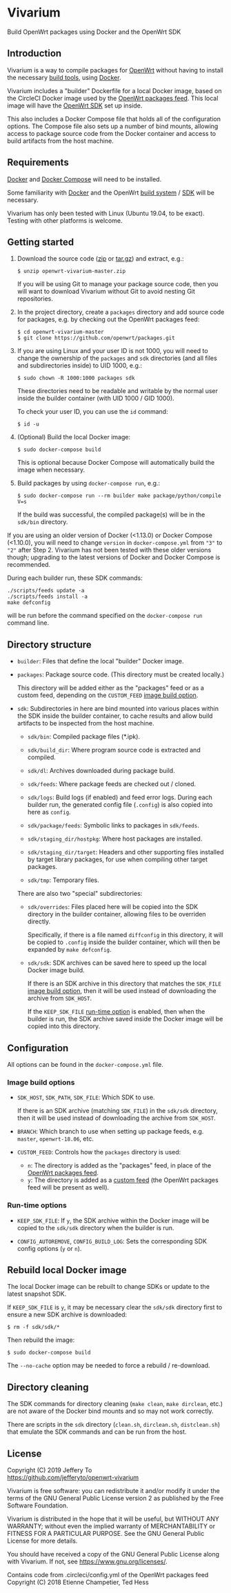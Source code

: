 # Vivarium

Build OpenWrt packages using Docker and the OpenWrt SDK

## Introduction

Vivarium is a way to compile packages for [OpenWrt] without having to
install the necessary [build tools][OpenWrt build system install], using
[Docker].

Vivarium includes a "builder" Dockerfile for a local Docker image, based
on the CircleCI Docker image used by the [OpenWrt packages feed]. This
local image will have the [OpenWrt SDK] set up inside.

This also includes a Docker Compose file that holds all of the
configuration options. The Compose file also sets up a number of bind
mounts, allowing access to package source code from the Docker container
and access to build artifacts from the host machine.

[OpenWrt]: https://openwrt.org/
[OpenWrt build system install]: https://openwrt.org/docs/guide-developer/build-system/install-buildsystem
[Docker]: https://www.docker.com/
[OpenWrt packages feed]: https://github.com/openwrt/packages
[OpenWrt SDK]: https://openwrt.org/docs/guide-developer/using_the_sdk

## Requirements

[Docker][Docker install] and [Docker Compose][Docker Compose install]
will need to be installed.

Some familiarity with [Docker][Docker get started] and the OpenWrt
[build system][OpenWrt build system usage] / [SDK][OpenWrt SDK] will be
necessary.

Vivarium has only been tested with Linux (Ubuntu 19.04, to be exact).
Testing with other platforms is welcome.

[Docker install]: https://docs.docker.com/install/#supported-platforms
[Docker Compose install]: https://docs.docker.com/compose/install/
[Docker get started]: https://docs.docker.com/get-started/
[Openwrt build system usage]: https://openwrt.org/docs/guide-developer/build-system/use-buildsystem

## Getting started

1.  Download the source code ([zip][Vivarium zip] or
    [tar.gz][Vivarium tar.gz]) and extract, e.g.:

        $ unzip openwrt-vivarium-master.zip

    If you will be using Git to manage your package source code, then
    you will want to download Vivarium without Git to avoid nesting Git
    repositories.

2.  In the project directory, create a `packages` directory and add
    source code for packages, e.g. by checking out the OpenWrt packages
    feed:

        $ cd openwrt-vivarium-master
        $ git clone https://github.com/openwrt/packages.git

3.  If you are using Linux and your user ID is not 1000, you will need
    to change the ownership of the `packages` and `sdk` directories (and
    all files and subdirectories inside) to UID 1000, e.g.:

        $ sudo chown -R 1000:1000 packages sdk

    These directories need to be readable and writable by the normal
    user inside the builder container (with UID 1000 / GID 1000).

    To check your user ID, you can use the `id` command:

        $ id -u

4.  (Optional) Build the local Docker image:

        $ sudo docker-compose build

    This is optional because Docker Compose will automatically build
    the image when necessary.

5.  Build packages by using `docker-compose run`, e.g.:

        $ sudo docker-compose run --rm builder make package/python/compile V=s

    If the build was successful, the compiled package(s) will be in the
    `sdk/bin` directory.

If you are using an older version of Docker (<1.13.0) or Docker Compose
(<1.10.0), you will need to change `version` in `docker-compose.yml`
from `"3"` to `"2"` after Step 2. Vivarium has not been tested with
these older versions though; upgrading to the latest versions of Docker
and Docker Compose is recommended.

During each builder run, these SDK commands:

    ./scripts/feeds update -a
    ./scripts/feeds install -a
    make defconfig

will be run before the command specified on the `docker-compose run`
command line.

[Vivarium zip]: https://github.com/jefferyto/openwrt-vivarium/archive/master.zip
[Vivarium tar.gz]: https://github.com/jefferyto/openwrt-vivarium/archive/master.tar.gz

## Directory structure

*   `builder`: Files that define the local "builder" Docker image.

*   `packages`: Package source code. (This directory must be created
    locally.)

    This directory will be added either as the "packages" feed or as a
    custom feed, depending on the `CUSTOM_FEED` [image build
    option](#image-build-options).

*   `sdk`: Subdirectories in here are bind mounted into various places
    within the SDK inside the builder container, to cache results and
    allow build artifacts to be inspected from the host machine.

    *   `sdk/bin`: Compiled package files (*.ipk).

    *   `sdk/build_dir`: Where program source code is extracted and
        compiled.

    *   `sdk/dl`: Archives downloaded during package build.

    *   `sdk/feeds`: Where package feeds are checked out / cloned.

    *   `sdk/logs`: Build logs (if enabled) and feed error logs. During
        each builder run, the generated config file (`.config`) is also
        copied into here as `config`.

    *   `sdk/package/feeds`: Symbolic links to packages in `sdk/feeds`.

    *   `sdk/staging_dir/hostpkg`: Where host packages are installed.

    *   `sdk/staging_dir/target`: Headers and other supporting files
        installed by target library packages, for use when compiling
        other target packages.

    *   `sdk/tmp`: Temporary files.

    There are also two "special" subdirectories:

    *   `sdk/overrides`: Files placed here will be copied into the SDK
        directory in the builder container, allowing files to be
        overriden directly.

        Specifically, if there is a file named `diffconfig` in this
        directory, it will be copied to `.config` inside the builder
        container, which will then be expanded by `make defconfig`.

    *   `sdk/sdk`: SDK archives can be saved here to speed up the local
        Docker image build.

        If there is an SDK archive in this directory that matches the
        `SDK_FILE` [image build option](#image-build-options), then it
        will be used instead of downloading the archive from `SDK_HOST`.

        If the `KEEP_SDK_FILE` [run-time option](#run-time-options) is
        enabled, then when the builder is run, the SDK archive saved
        inside the Docker image will be copied into this directory.

## Configuration

All options can be found in the `docker-compose.yml` file.

### Image build options

*   `SDK_HOST`, `SDK_PATH`, `SDK_FILE`: Which SDK to use.

    If there is an SDK archive (matching `SDK_FILE`) in the `sdk/sdk`
    directory, then it will be used instead of downloading the archive
    from `SDK_HOST`.

*   `BRANCH`: Which branch to use when setting up package feeds, e.g.
    `master`, `openwrt-18.06`, etc.

*   `CUSTOM_FEED`: Controls how the `packages` directory is used:
    *   `n`: The directory is added as the "packages" feed, in
        place of the [OpenWrt packages feed].
    *   `y`: The directory is added as a [custom
        feed][OpenWrt custom feeds] (the OpenWrt packages feed will be
        present as well).

[OpenWrt custom feeds]: https://openwrt.org/docs/guide-developer/feeds#custom_feeds

### Run-time options

*   `KEEP_SDK_FILE`: If `y`, the SDK archive within the Docker image will
    be copied to the `sdk/sdk` directory when the builder is run.

*   `CONFIG_AUTOREMOVE`, `CONFIG_BUILD_LOG`: Sets the corresponding SDK
    config options (`y` or `n`).

## Rebuild local Docker image

The local Docker image can be rebuilt to change SDKs or update to the
latest snapshot SDK.

If `KEEP_SDK_FILE` is `y`, it may be necessary clear the `sdk/sdk`
directory first to ensure a new SDK archive is downloaded:

    $ rm -f sdk/sdk/*

Then rebuild the image:

    $ sudo docker-compose build

The `--no-cache` option may be needed to force a rebuild / re-download.

## Directory cleaning

The SDK commands for directory cleaning (`make clean`, `make dirclean`,
etc.) are not aware of the Docker bind mounts and so may not work
correctly.

There are scripts in the `sdk` directory (`clean.sh`, `dirclean.sh`,
`distclean.sh`) that emulate the SDK commands and can be run from the
host.

## License

Copyright (C) 2019 Jeffery To  
https://github.com/jefferyto/openwrt-vivarium

Vivarium is free software: you can redistribute it and/or modify
it under the terms of the GNU General Public License version 2 as
published by the Free Software Foundation.

Vivarium is distributed in the hope that it will be useful,
but WITHOUT ANY WARRANTY; without even the implied warranty of
MERCHANTABILITY or FITNESS FOR A PARTICULAR PURPOSE.  See the
GNU General Public License for more details.

You should have received a copy of the GNU General Public License
along with Vivarium.  If not, see <https://www.gnu.org/licenses/>.

Contains code from .circleci/config.yml of the OpenWrt packages feed  
Copyright (C) 2018 Etienne Champetier, Ted Hess
